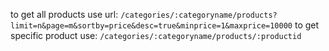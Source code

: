 to get all products use url: `/categories/:categoryname/products?limit=n&page=m&sortby=price&desc=true&minprice=1&maxprice=10000`
to get specific product use: `/categories/:categoryname/products/:productid`
